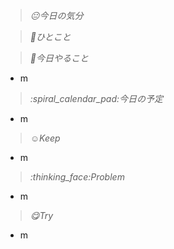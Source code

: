 > *:neutral_face:今日の気分*

> *:memo:ひとこと*

> *:muscle:今日やること*

* m

> *:spiral_calendar_pad:今日の予定*

* m

> *:relaxed:Keep*

* m

> *:thinking_face:Problem*

* m

> *:yum:Try*

* m
